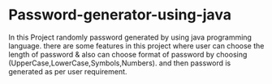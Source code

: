 # Password-generator-using-java
In this Project randomly password generated by using java programming language. there are some features in this project where user can choose the length of password &amp; also can choose format of password by choosing (UpperCase,LowerCase,Symbols,Numbers). and then password is generated as per user requirement.
